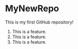 # MyNewRepo
This is my first GitHub repository!

1. This is a feature.
2. This is a feature.
3. This is a feature.
